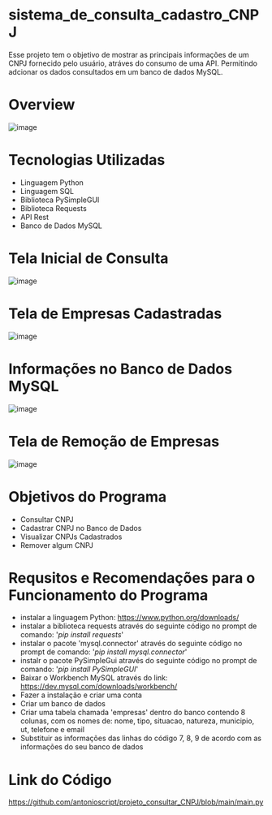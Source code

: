 # sistema_de_consulta_cadastro_CNPJ
 Esse projeto tem o objetivo de mostrar as principais informações de um CNPJ fornecido pelo usuário, atráves do consumo de uma API. Permitindo adcionar os dados consultados em um banco de dados MySQL.
 
 # Overview
![image](https://user-images.githubusercontent.com/10932478/170895051-b16856a9-1c1e-42df-b942-ceb491010554.png)

 # Tecnologias Utilizadas
 - Linguagem Python
 - Linguagem SQL
 - Biblioteca PySimpleGUI
 - Biblioteca Requests
 - API Rest
 - Banco de Dados MySQL

# Tela Inicial de Consulta
![image](https://user-images.githubusercontent.com/10932478/170895051-b16856a9-1c1e-42df-b942-ceb491010554.png)

# Tela de Empresas Cadastradas
![image](https://user-images.githubusercontent.com/10932478/170895183-7f1841ce-5cbe-4951-ad15-bd4d33a7ae89.png)

# Informações no Banco de Dados MySQL
![image](https://user-images.githubusercontent.com/10932478/170895230-39933f12-2e18-48a6-8da8-00a492bd995b.png)

# Tela de Remoção de Empresas
![image](https://user-images.githubusercontent.com/10932478/170895271-475f03f2-2978-4ca9-857d-9a29dcaf1690.png)

 # Objetivos do Programa
 - Consultar CNPJ
 - Cadastrar CNPJ no Banco de Dados
 - Visualizar CNPJs Cadastrados
 - Remover algum CNPJ
 
 # Requsitos e Recomendações para o Funcionamento do Programa
 - instalar a linguagem Python: https://www.python.org/downloads/
 - instalar a biblioteca requests através do seguinte código no prompt de comando: '*pip install requests*'
 - instalar o pacote 'mysql.connector' através do seguinte código no prompt de comando: '*pip install mysql.connector*'
 - instalr o pacote PySimpleGui através do seguinte código no prompt de comando: '*pip install PySimpleGUI*'
 - Baixar o Workbench MySQL através do link: https://dev.mysql.com/downloads/workbench/
 - Fazer a instalação e criar uma conta
 - Criar um banco de dados
 - Criar uma tabela chamada 'empresas' dentro do banco contendo 8 colunas, com os nomes de: nome, tipo, situacao, natureza, municipio, ut, telefone e email
 - Substituir as informações das linhas do código 7, 8, 9 de acordo com as informações do seu banco de dados
 
 # Link do Código
 https://github.com/antonioscript/projeto_consultar_CNPJ/blob/main/main.py
